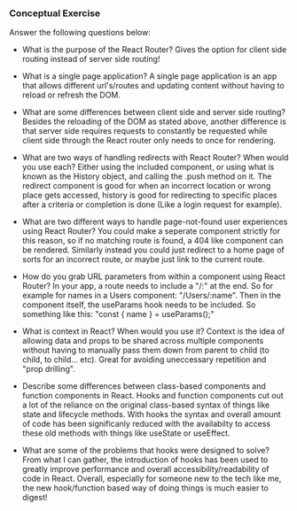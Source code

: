 ### Conceptual Exercise

Answer the following questions below:

- What is the purpose of the React Router?
  Gives the option for client side routing instead of server side routing!

- What is a single page application?
  A single page application is an app that allows different url's/routes and updating content without having to reload or refresh the DOM.

- What are some differences between client side and server side routing?
  Besides the reloading of the DOM as stated above, another difference is that server side requires requests to constantly be requested while client side through the React router only needs to once for rendering.

- What are two ways of handling redirects with React Router? When would you use each?
  Either using the included <Redirect> component, or using what is known as the History object, and calling the .push method on it. The redirect component is good for when an incorrect location or wrong place gets accessed, history is good for redirecting to specific places after a criteria or completion is done (Like a login request for example).

- What are two different ways to handle page-not-found user experiences using React Router? 
  You could make a seperate component strictly for this reason, so if no matching route is found, a 404 like component can be rendered. Similarly instead you could just redirect to a home page of sorts for an incorrect route, or maybe just link to the current route.

- How do you grab URL parameters from within a component using React Router?
  In your app, a route needs to include a "/:" at the end. So for example for names in a Users component: "/Users/:name". Then in the component itself, the useParams hook needs to be included. So something like this: "const { name } = useParams();"

- What is context in React? When would you use it?
  Context is the idea of allowing data and props to be shared across multiple components without having to manually pass them down from parent to child (to child, to child... etc). Great for avoiding uneccessary repetition and "prop drilling".

- Describe some differences between class-based components and function
  components in React.
  Hooks and function components cut out a lot of the reliance on the original class-based syntax of things like state and lifecycle methods. With hooks the syntax and overall amount of code has been significanly reduced with the availabilty to access these old methods with things like useState or useEffect. 

- What are some of the problems that hooks were designed to solve?
  From what I can gather, the introduction of hooks has been used to greatly improve performance and overall accessibility/readability of code in React. Overall, especially for someone new to the tech like me, the new hook/function based way of doing things is much easier to digest!
